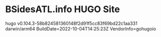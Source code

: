 # BSidesATL.info HUGO Site

  <meta name="generator" content="Hugo 0.85.0" />

  hugo v0.104.3-58b824581360148f2d91f5cc83f69bd22c1aa331 darwin/arm64 BuildDate=2022-10-04T14:25:23Z VendorInfo=gohugoio